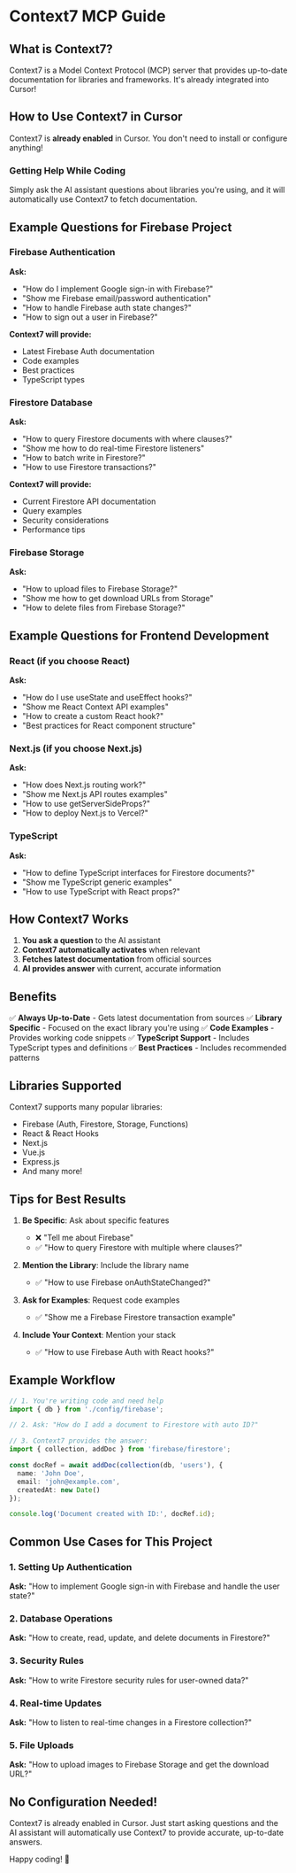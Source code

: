 # Context7 MCP Guide

## What is Context7?

Context7 is a Model Context Protocol (MCP) server that provides up-to-date documentation for libraries and frameworks. It's already integrated into Cursor!

## How to Use Context7 in Cursor

Context7 is **already enabled** in Cursor. You don't need to install or configure anything!

### Getting Help While Coding

Simply ask the AI assistant questions about libraries you're using, and it will automatically use Context7 to fetch documentation.

## Example Questions for Firebase Project

### Firebase Authentication

**Ask:**
- "How do I implement Google sign-in with Firebase?"
- "Show me Firebase email/password authentication"
- "How to handle Firebase auth state changes?"
- "How to sign out a user in Firebase?"

**Context7 will provide:**
- Latest Firebase Auth documentation
- Code examples
- Best practices
- TypeScript types

### Firestore Database

**Ask:**
- "How to query Firestore documents with where clauses?"
- "Show me how to do real-time Firestore listeners"
- "How to batch write in Firestore?"
- "How to use Firestore transactions?"

**Context7 will provide:**
- Current Firestore API documentation
- Query examples
- Security considerations
- Performance tips

### Firebase Storage

**Ask:**
- "How to upload files to Firebase Storage?"
- "Show me how to get download URLs from Storage"
- "How to delete files from Firebase Storage?"

## Example Questions for Frontend Development

### React (if you choose React)

**Ask:**
- "How do I use useState and useEffect hooks?"
- "Show me React Context API examples"
- "How to create a custom React hook?"
- "Best practices for React component structure"

### Next.js (if you choose Next.js)

**Ask:**
- "How does Next.js routing work?"
- "Show me Next.js API routes examples"
- "How to use getServerSideProps?"
- "How to deploy Next.js to Vercel?"

### TypeScript

**Ask:**
- "How to define TypeScript interfaces for Firestore documents?"
- "Show me TypeScript generic examples"
- "How to use TypeScript with React props?"

## How Context7 Works

1. **You ask a question** to the AI assistant
2. **Context7 automatically activates** when relevant
3. **Fetches latest documentation** from official sources
4. **AI provides answer** with current, accurate information

## Benefits

✅ **Always Up-to-Date** - Gets latest documentation from sources
✅ **Library Specific** - Focused on the exact library you're using
✅ **Code Examples** - Provides working code snippets
✅ **TypeScript Support** - Includes TypeScript types and definitions
✅ **Best Practices** - Includes recommended patterns

## Libraries Supported

Context7 supports many popular libraries:
- Firebase (Auth, Firestore, Storage, Functions)
- React & React Hooks
- Next.js
- Vue.js
- Express.js
- And many more!

## Tips for Best Results

1. **Be Specific**: Ask about specific features
   - ❌ "Tell me about Firebase"
   - ✅ "How to query Firestore with multiple where clauses?"

2. **Mention the Library**: Include the library name
   - ✅ "How to use Firebase onAuthStateChanged?"

3. **Ask for Examples**: Request code examples
   - ✅ "Show me a Firebase Firestore transaction example"

4. **Include Your Context**: Mention your stack
   - ✅ "How to use Firebase Auth with React hooks?"

## Example Workflow

```typescript
// 1. You're writing code and need help
import { db } from './config/firebase';

// 2. Ask: "How do I add a document to Firestore with auto ID?"

// 3. Context7 provides the answer:
import { collection, addDoc } from 'firebase/firestore';

const docRef = await addDoc(collection(db, 'users'), {
  name: 'John Doe',
  email: 'john@example.com',
  createdAt: new Date()
});

console.log('Document created with ID:', docRef.id);
```

## Common Use Cases for This Project

### 1. Setting Up Authentication

**Ask:** "How to implement Google sign-in with Firebase and handle the user state?"

### 2. Database Operations

**Ask:** "How to create, read, update, and delete documents in Firestore?"

### 3. Security Rules

**Ask:** "How to write Firestore security rules for user-owned data?"

### 4. Real-time Updates

**Ask:** "How to listen to real-time changes in a Firestore collection?"

### 5. File Uploads

**Ask:** "How to upload images to Firebase Storage and get the download URL?"

## No Configuration Needed!

Context7 is already enabled in Cursor. Just start asking questions and the AI assistant will automatically use Context7 to provide accurate, up-to-date answers.

Happy coding! 🚀

